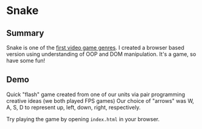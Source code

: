 # Snake

## Summary

Snake is one of the [first video game genres](https://en.wikipedia.org/wiki/Snake_(video_game_genre)). I created a browser based version using understanding of OOP and DOM manipulation. It's a game, so have some fun!

## Demo

Quick "flash" game created from one of our units via pair programming creative ideas (we both played FPS games)
Our choice of "arrows" was W, A, S, D to represent up, left, down, right, respectively.

Try playing the game by opening `index.html` in your browser.
